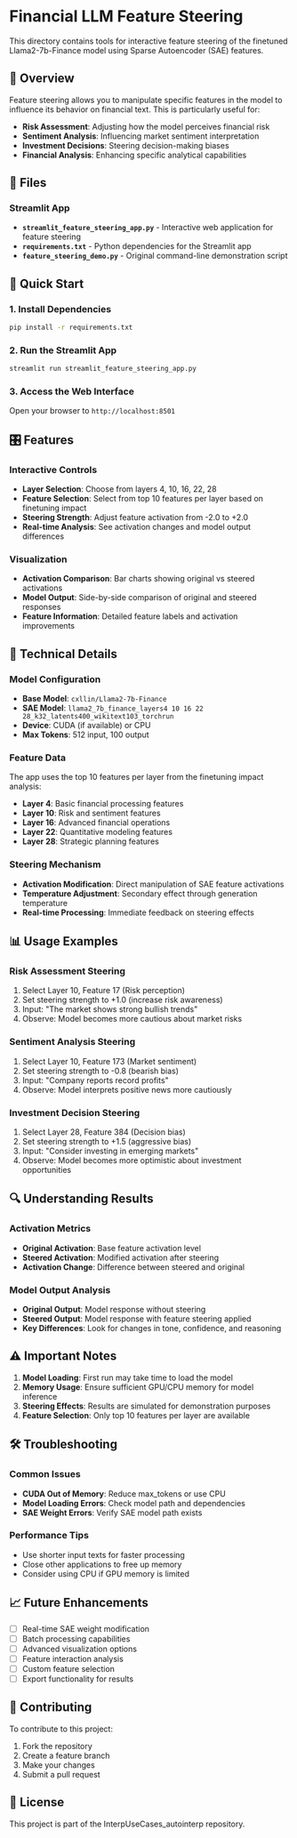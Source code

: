 # Financial LLM Feature Steering

This directory contains tools for interactive feature steering of the finetuned Llama2-7b-Finance model using Sparse Autoencoder (SAE) features.

## 🎯 Overview

Feature steering allows you to manipulate specific features in the model to influence its behavior on financial text. This is particularly useful for:

- **Risk Assessment**: Adjusting how the model perceives financial risk
- **Sentiment Analysis**: Influencing market sentiment interpretation
- **Investment Decisions**: Steering decision-making biases
- **Financial Analysis**: Enhancing specific analytical capabilities

## 📁 Files

### **Streamlit App**
- **`streamlit_feature_steering_app.py`** - Interactive web application for feature steering
- **`requirements.txt`** - Python dependencies for the Streamlit app
- **`feature_steering_demo.py`** - Original command-line demonstration script

## 🚀 Quick Start

### **1. Install Dependencies**
```bash
pip install -r requirements.txt
```

### **2. Run the Streamlit App**
```bash
streamlit run streamlit_feature_steering_app.py
```

### **3. Access the Web Interface**
Open your browser to `http://localhost:8501`

## 🎛️ Features

### **Interactive Controls**
- **Layer Selection**: Choose from layers 4, 10, 16, 22, 28
- **Feature Selection**: Select from top 10 features per layer based on finetuning impact
- **Steering Strength**: Adjust feature activation from -2.0 to +2.0
- **Real-time Analysis**: See activation changes and model output differences

### **Visualization**
- **Activation Comparison**: Bar charts showing original vs steered activations
- **Model Output**: Side-by-side comparison of original and steered responses
- **Feature Information**: Detailed feature labels and activation improvements

## 🔧 Technical Details

### **Model Configuration**
- **Base Model**: `cxllin/Llama2-7b-Finance`
- **SAE Model**: `llama2_7b_finance_layers4 10 16 22 28_k32_latents400_wikitext103_torchrun`
- **Device**: CUDA (if available) or CPU
- **Max Tokens**: 512 input, 100 output

### **Feature Data**
The app uses the top 10 features per layer from the finetuning impact analysis:
- **Layer 4**: Basic financial processing features
- **Layer 10**: Risk and sentiment features  
- **Layer 16**: Advanced financial operations
- **Layer 22**: Quantitative modeling features
- **Layer 28**: Strategic planning features

### **Steering Mechanism**
- **Activation Modification**: Direct manipulation of SAE feature activations
- **Temperature Adjustment**: Secondary effect through generation temperature
- **Real-time Processing**: Immediate feedback on steering effects

## 📊 Usage Examples

### **Risk Assessment Steering**
1. Select Layer 10, Feature 17 (Risk perception)
2. Set steering strength to +1.0 (increase risk awareness)
3. Input: "The market shows strong bullish trends"
4. Observe: Model becomes more cautious about market risks

### **Sentiment Analysis Steering**
1. Select Layer 10, Feature 173 (Market sentiment)
2. Set steering strength to -0.8 (bearish bias)
3. Input: "Company reports record profits"
4. Observe: Model interprets positive news more cautiously

### **Investment Decision Steering**
1. Select Layer 28, Feature 384 (Decision bias)
2. Set steering strength to +1.5 (aggressive bias)
3. Input: "Consider investing in emerging markets"
4. Observe: Model becomes more optimistic about investment opportunities

## 🔍 Understanding Results

### **Activation Metrics**
- **Original Activation**: Base feature activation level
- **Steered Activation**: Modified activation after steering
- **Activation Change**: Difference between steered and original

### **Model Output Analysis**
- **Original Output**: Model response without steering
- **Steered Output**: Model response with feature steering applied
- **Key Differences**: Look for changes in tone, confidence, and reasoning

## ⚠️ Important Notes

1. **Model Loading**: First run may take time to load the model
2. **Memory Usage**: Ensure sufficient GPU/CPU memory for model inference
3. **Steering Effects**: Results are simulated for demonstration purposes
4. **Feature Selection**: Only top 10 features per layer are available

## 🛠️ Troubleshooting

### **Common Issues**
- **CUDA Out of Memory**: Reduce max_tokens or use CPU
- **Model Loading Errors**: Check model path and dependencies
- **SAE Weight Errors**: Verify SAE model path exists

### **Performance Tips**
- Use shorter input texts for faster processing
- Close other applications to free up memory
- Consider using CPU if GPU memory is limited

## 📈 Future Enhancements

- [ ] Real-time SAE weight modification
- [ ] Batch processing capabilities
- [ ] Advanced visualization options
- [ ] Feature interaction analysis
- [ ] Custom feature selection
- [ ] Export functionality for results

## 🤝 Contributing

To contribute to this project:
1. Fork the repository
2. Create a feature branch
3. Make your changes
4. Submit a pull request

## 📄 License

This project is part of the InterpUseCases_autointerp repository.
